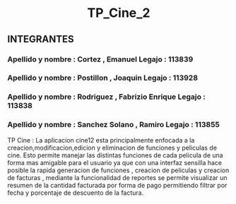 <h1 align="center">TP_Cine_2</h1> 
<h2>INTEGRANTES</h2>
<h3> Apellido y nombre : Cortez , Emanuel    Legajo : 113839</h3>
<h3> Apellido y nombre : Postillon , Joaquin  Legajo : 113928</h3>
 <h3>Apellido y nombre : Rodriguez , Fabrizio Enrique  Legajo : 113838</h3>
<h3> Apellido y nombre : Sanchez Solano , Ramiro   Legajo : 113855</h3>

<p> TP Cine : La aplicacion cine12 esta principalmente enfocada a la creacion,modificacion,edicion y eliminacion de funciones y peliculas de cine. Esto permite manejar
las distintas funciones de cada pelicula de una forma mas amigable para el usuario ya que con una interfaz sensilla hace posible la rapida generacion de funciones , creacion de peliculas 
y creacion de facturas , mediante la funcionalidad de reportes se permite visualizar un resumen de la cantidad facturada por forma de pago permitiendo filtrar por fecha  y porcentaje de descuento de la factura.
</p>
